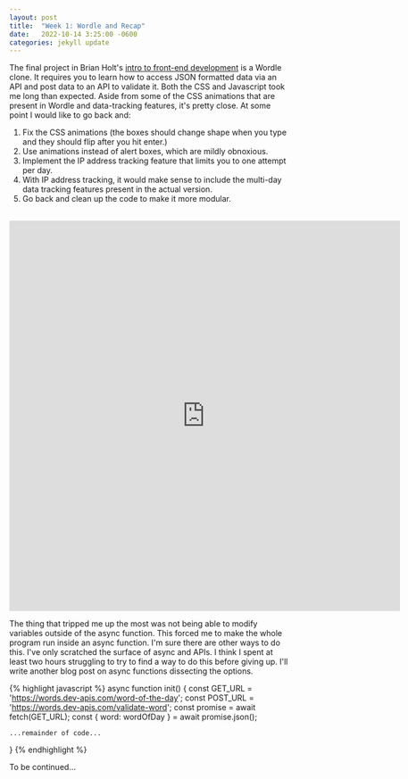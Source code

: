 ```yaml
---
layout: post
title:  "Week 1: Wordle and Recap"
date:   2022-10-14 3:25:00 -0600
categories: jekyll update
---
```


The final project in Brian Holt's [intro to front-end development](https://btholt.github.io/intro-to-web-dev-v2/intro) is a Wordle clone. It requires you to learn how to access JSON formatted data via an API and post data to an API to validate it. Both the CSS and Javascript took me long than expected. Aside from some of the CSS animations that are present in Wordle and data-tracking features, it's pretty close. At some point I would like to go back and:

1) Fix the CSS animations (the boxes should change shape when you type and they should flip after you hit enter.)
2) Use animations instead of alert boxes, which are mildly obnoxious. 
3) Implement the IP address tracking feature that limits you to one attempt per day. 
4) With IP address tracking, it would make sense to include the multi-day data tracking features present in the actual version. 
5) Go back and clean up the code to make it more modular. 

<p style="text-align:center"> <br>   
<iframe
  src="https://dlesky.github.io/wordle_clone/index.html"
  style="width:700px; height:700px;border:none;"
></iframe>
</p>

The thing that tripped me up the most was not being able to modify variables outside of the async function. This forced me to make the whole program run inside an async function. I'm sure there are other ways to do this. I've only scratched the surface of async and APIs. I think I spent at least two hours struggling to try to find a way to do this before giving up. I'll write another blog post on async functions dissecting the options.

{% highlight javascript %}
async function init() {
    const GET_URL = 'https://words.dev-apis.com/word-of-the-day';
    const POST_URL = 'https://words.dev-apis.com/validate-word';
    const promise = await fetch(GET_URL);
    const { word: wordOfDay } = await promise.json();

    ...remainder of code... 
}
{% endhighlight %}

To be continued... 
